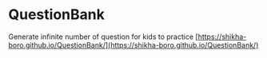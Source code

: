 # QuestionBank
Generate infinite number of question for kids to practice 
[https://shikha-boro.github.io/QuestionBank/](https://shikha-boro.github.io/QuestionBank/)
